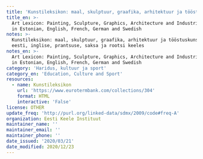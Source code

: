 ```yaml
---
title: 'Kunstileksikon: maal, skulptuur, graafika, arhitektuur ja tööstuskunstnik'
title_en: >-
  Art Lexicon: Painting, Sculpture, Graphics, Architecture and Industrial Artist
  in Estonian, English, French, German and Swedish
notes: >-
  Kunstileksikon: maal, skulptuur, graafika, arhitektuur ja tööstuskunstnik
  eesti, inglise, prantsuse, saksa ja rootsi keeles
notes_en: >-
  Art Lexicon: Painting, Sculpture, Graphics, Architecture and Industrial Artist
  in Estonian, English, French, German and Swedish
category: 'Haridus, kultuur ja sport'
category_en: 'Education, Culture and Sport'
resources:
  - name: Kunstileksikon
    url: 'https://www.eurotermbank.com/collections/304'
    format: HTML
    interactive: 'False'
license: OTHER
update_freq: 'http://purl.org/linked-data/sdmx/2009/code#freq-A'
organization: Eesti Keele Instituut
maintainer_name: ''
maintainer_email: ''
maintainer_phone: ''
date_issued: '2020/03/21'
date_modified: 2020/12/23
---
```


